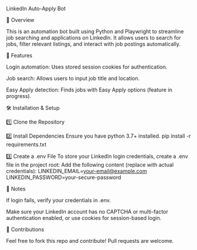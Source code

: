 LinkedIn Auto-Apply Bot

📌 Overview

This is an automation bot built using Python and Playwright to streamline job searching and applications on LinkedIn. It allows users to search for jobs, filter relevant listings, and interact with job postings automatically.

🚀 Features

Login automation: Uses stored session cookies for authentication.

Job search: Allows users to input job title and location.

Easy Apply detection: Finds jobs with Easy Apply options (feature in progress).

🛠 Installation & Setup

1️⃣ Clone the Repository

2️⃣ Install Dependencies
Ensure you have python 3.7+ installed. 
pip install -r requirements.txt

3️⃣ Create a .env File
To store your LinkedIn login credentials, create a .env file in the project root:
Add the following content (replace with actual credentials):
LINKEDIN_EMAIL=your-email@example.com
LINKEDIN_PASSWORD=your-secure-password

📝 Notes

If login fails, verify your credentials in .env.

Make sure your LinkedIn account has no CAPTCHA or multi-factor authentication enabled, or use cookies for session-based login.

🤝 Contributions

Feel free to fork this repo and contribute! Pull requests are welcome.

